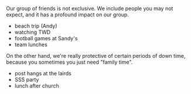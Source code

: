 Our group of friends is not exclusive. We include people you may not expect, and it has a profound impact on our group. 

- beach trip (Andy)
- watching TWD
- football games at Sandy's 
- team lunches

On the other hand, we're really protective of certain periods of down time, because you sometimes you just need "family time".

- post hangs at the lairds
- SSS party
- lunch after church
